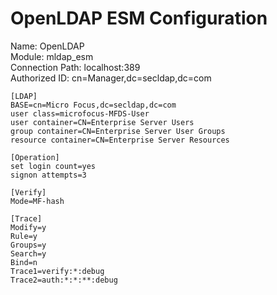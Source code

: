 # OpenLDAP ESM Configuration

Name: OpenLDAP  
Module: mldap_esm  
Connection Path: localhost:389  
Authorized ID: cn=Manager,dc=secldap,dc=com 

```
[LDAP]
BASE=cn=Micro Focus,dc=secldap,dc=com
user class=microfocus-MFDS-User
user container=CN=Enterprise Server Users
group container=CN=Enterprise Server User Groups
resource container=CN=Enterprise Server Resources

[Operation]
set login count=yes
signon attempts=3

[Verify]
Mode=MF-hash

[Trace]
Modify=y
Rule=y
Groups=y
Search=y
Bind=n
Trace1=verify:*:debug
Trace2=auth:*:*:**:debug
```